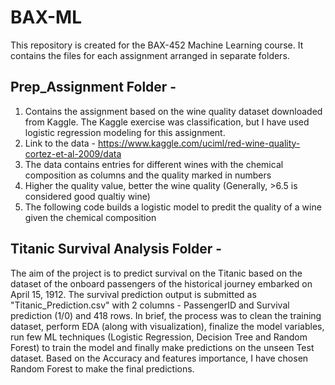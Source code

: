 # BAX-ML
This repository is created for the BAX-452 Machine Learning course. It contains the files for each assignment arranged in separate folders.

## Prep_Assignment Folder -
1. Contains the assignment based on the wine quality dataset downloaded from Kaggle. The Kaggle exercise was classification, but I have used logistic regression modeling for this assignment.
2. Link to the data - https://www.kaggle.com/uciml/red-wine-quality-cortez-et-al-2009/data
3. The data contains entries for different wines with the chemical composition as columns and the quality marked in numbers
4. Higher the quality value, better the wine quality (Generally, >6.5 is considered good qualtiy wine)
5. The following code builds a logistic model to predit the quality of a wine given the chemical composition

## Titanic Survival Analysis Folder -
The aim of the project is to predict survival on the Titanic based on the dataset of the onboard passengers of the historical journey embarked on April 15, 1912. The survival prediction output is submitted as "Titanic_Prediction.csv" with 2 columns - PassengerID and Survival prediction (1/0) and 418 rows. In brief, the process was to clean the training dataset, perform EDA (along with visualization), finalize the model variables, run few ML techniques (Logistic Regression, Decision Tree and Random Forest) to train the model and finally make predictions on the unseen Test dataset. Based on the Accuracy and features importance, I have chosen Random Forest to make the final predictions.
